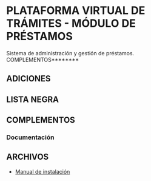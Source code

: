 # PLATAFORMA VIRTUAL DE TRÁMITES - MÓDULO DE PRÉSTAMOS

Sistema de administración y gestión de préstamos.
COMPLEMENTOS********
## ADICIONES
## LISTA NEGRA
## COMPLEMENTOS
### Documentación

## ARCHIVOS

* [Manual de instalación](./INSTALL.md)
